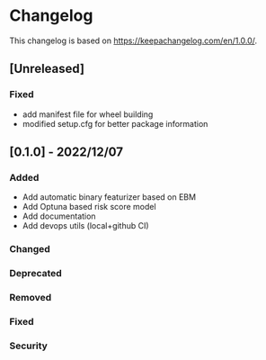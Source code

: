 # Changelog
This changelog is based on https://keepachangelog.com/en/1.0.0/.

## [Unreleased]
### Fixed
- add manifest file for wheel building
- modified setup.cfg for better package information


## [0.1.0] - 2022/12/07
### Added
- Add automatic binary featurizer based on EBM
- Add Optuna based risk score model
- Add documentation
- Add devops utils (local+github CI)
### Changed
### Deprecated
### Removed
### Fixed
### Security
